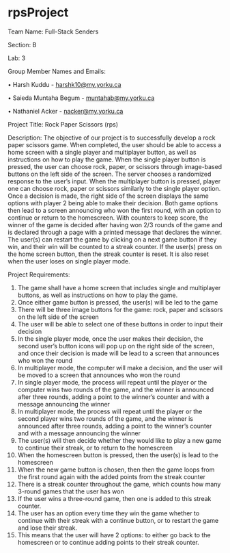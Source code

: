 # rpsProject

Team Name: Full-Stack Senders

Section: B

Lab: 3

Group Member Names and Emails:

•	Harsh Kuddu - harshk10@my.yorku.ca

•	Saieda Muntaha Begum - muntahab@my.yorku.ca

•	Nathaniel Acker - nacker@my.yorku.ca

Project Title: Rock Paper Scissors (rps)

Description: The objective of our project is to successfully develop a rock paper scissors game. When completed, the user should be able to access a home screen with a single player and multiplayer button, as well as instructions on how to play the game. When the single player button is pressed, the user can choose rock, paper, or scissors through image-based buttons on the left side of the screen. The server chooses a randomized response to the user’s input. When the multiplayer button is pressed, player one can choose rock, paper or scissors similarly to the single player option. Once a decision is made, the right side of the screen displays the same options with player 2 being able to make their decision. Both game options then lead to a screen announcing who won the first round, with an option to continue or return to the homescreen. With counters to keep score, the winner of the game is decided after having won 2/3 rounds of the game and is declared through a page with a printed message that declares the winner. The user(s) can restart the game by clicking on a next game button if they win, and their win will be counted to a streak counter. If the user(s) press on the home screen button, then the streak counter is reset. It is also reset when the user loses on single player mode. 

Project Requirements:

1.	The game shall have a home screen that includes single and multiplayer buttons, as well as instructions on how to play the game. 
2.	Once either game button is pressed, the user(s) will be led to the game
3.	There will be three image buttons for the game: rock, paper and scissors on the left side of the screen
4.	The user will be able to select one of these buttons in order to input their decision
5.	In the single player mode, once the user makes their decision, the second user’s button icons will pop up on the right side of the screen, and once their decision is made will be lead to a screen that announces who won the round
6.	In multiplayer mode, the computer will make a decision, and the user will be moved to a screen that announces who won the round
7.	In single player mode, the process will repeat until the player or the computer wins two rounds of the game, and the winner is announced after three rounds, adding a point to the winner’s counter and with a message announcing the winner
8.	In multiplayer mode, the process will repeat until the player or the second player wins two rounds of the game, and the winner is announced after three rounds, adding a point to the winner’s counter and with a message announcing the winner 
9.	The user(s) will then decide whether they would like to play a new game to continue their streak, or to return to the homescreen 
10.	When the homescreen button is pressed, then the user(s) is lead to the homescreen
11.	When the new game button is chosen, then then the game loops from the first round again with the added points from the streak counter
12.	There is a streak counter throughout the game, which counts how many 3-round games that the user has won
13.	If the user wins a three-round game, then one is added to this streak counter.
14.	The user has an option every time they win the game whether to continue with their streak with a continue button, or to restart the game and lose their streak. 
15.	This means that the user will have 2 options: to either go back to the homescreen or to continue adding points to their streak counter.
